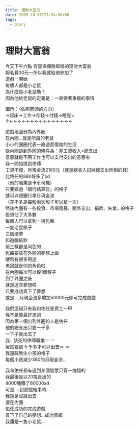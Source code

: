 ```yaml
---
title: 理財大富翁
date: 2009-10-05T21:54:00+08
tags:
  - Diary
---
```

# 理財大富翁

今天下午六點 有錠嵂保險舉辦的理財大富翁  
報名費30元～所以我就給他參加了  
遊戲一開始  
每個人都是小老鼠  
為什麼是小老鼠勒？  
因為他給老鼠的定義是：一直做著重複的事情  
  
圖示：（依照箭頭的方向）  
→起床→工作→存錢→付錢→睡覺↓  
↑←←←←←←←←←←←←←←←  
  
遊戲地圖分為內外圈  
在內圈…就是所謂的老鼠  
小小的圈圈代表一直週而復始的生活  
從內圈跳到外圈的條件為：非工資收入>總支出  
意思就是不用工作也可以支付支出的意思啦  
我一開始挑到律師  
工資不錯，月現金流2160元（就是總收入扣掉總支出所剩的錢）  
比佑任的880好多了xd  
（他的職業是卡車司機）  
只要經過「銀行結算日」的格子  
就可以跟銀行拿月現金流  
（差不多是每骰兩次骰子可以拿一次）  
然後內圈有一些投資、市場風暴、額外支出、捐款、失業…的格子  
投資佔了大多數  
每個人可以拿到一塊乳酪  
一隻老鼠棋子  
三個硬幣  
和遊戲紙鈔  
前三樣都是同色的  
乳酪要放在外圈的夢想上面  
硬幣有很多用途  
老鼠就是你的角色啦  
在內圈每次可以骰1個骰子  
到了外圈之後  
就是追求夢想啦  
只要成功買下了夢想  
或是....月現金流多增加50000元即可完成遊戲  
  
我們這組只有我和佑任是資工一甲  
我不是算最好運的  
因為第一個出到外圈的人是佑任  
他的總支出只要一千多  
一下子就出去了  
我…該死的律師職業＝ ＝  
居然要到 5 千多才可以出去＝ ＝  
我還踩到生小孩的格子  
每個小孩減少380的月現金流…  
  
我和佑任都有遇到某個股票只賣一塊錢的  
我最後是以20塊賣出的  
4000塊賺了80000xd  
可是....到遊戲結束時...  
我還是沒跳出去  
還在內圈  
佑任成功的完成遊戲  
買下了自己的夢想…成功晉級  
我還是一隻小老鼠...

